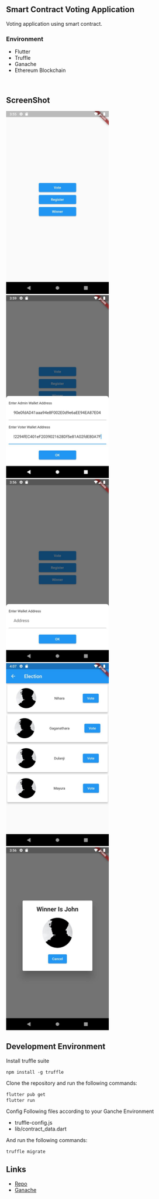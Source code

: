 ## Smart Contract Voting Application

Voting application using smart contract. 

### Environment

- Flutter
- Truffle
- Ganache
- Ethereum Blockchain

<br>


## ScreenShot

<img src="images/img1.jpg" height="500em" />&nbsp;<img src="images/img2.jpg" height="500em" />&nbsp;<img src="images/img3.jpg" height="500em" />&nbsp;<img src="images/img4.jpg" height="500em" />&nbsp;<img src="images/img5.jpg" height="500em" />


## Development Environment

Install truffle suite
```
npm install -g truffle
```

Clone the repository and run the following commands:
```
flutter pub get
flutter run
```

Config Following files according to your Ganche Environment

- truffle-config.js 
- lib/contract_data.dart 

And run the following commands:

```
truffle migrate
```

## Links

* [Repo](https://github.com/nihara96/flutter_voting_app.git)
* [Ganache](https://trufflesuite.com/ganache/)

